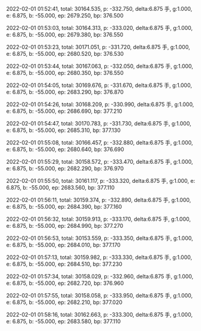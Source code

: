 2022-02-01 01:52:41, total: 30164.535, p: -332.750, delta:6.875 手, g:1.000, e: 6.875, b: -55.000, ep: 2679.250, bp: 376.500

2022-02-01 01:53:03, total: 30164.313, p: -333.020, delta:6.875 手, g:1.000, e: 6.875, b: -55.000, ep: 2679.380, bp: 376.550

2022-02-01 01:53:23, total: 30171.051, p: -331.720, delta:6.875 手, g:1.000, e: 6.875, b: -55.000, ep: 2680.520, bp: 376.530

2022-02-01 01:53:44, total: 30167.063, p: -332.050, delta:6.875 手, g:1.000, e: 6.875, b: -55.000, ep: 2680.350, bp: 376.550

2022-02-01 01:54:05, total: 30169.676, p: -331.670, delta:6.875 手, g:1.000, e: 6.875, b: -55.000, ep: 2683.290, bp: 376.870

2022-02-01 01:54:26, total: 30168.209, p: -330.990, delta:6.875 手, g:1.000, e: 6.875, b: -55.000, ep: 2686.690, bp: 377.210

2022-02-01 01:54:47, total: 30170.783, p: -331.730, delta:6.875 手, g:1.000, e: 6.875, b: -55.000, ep: 2685.310, bp: 377.130

2022-02-01 01:55:08, total: 30166.457, p: -332.880, delta:6.875 手, g:1.000, e: 6.875, b: -55.000, ep: 2680.640, bp: 376.690

2022-02-01 01:55:29, total: 30158.572, p: -333.470, delta:6.875 手, g:1.000, e: 6.875, b: -55.000, ep: 2682.290, bp: 376.970

2022-02-01 01:55:50, total: 30161.117, p: -333.320, delta:6.875 手, g:1.000, e: 6.875, b: -55.000, ep: 2683.560, bp: 377.110

2022-02-01 01:56:11, total: 30159.374, p: -332.890, delta:6.875 手, g:1.000, e: 6.875, b: -55.000, ep: 2684.390, bp: 377.160

2022-02-01 01:56:32, total: 30159.913, p: -333.170, delta:6.875 手, g:1.000, e: 6.875, b: -55.000, ep: 2684.990, bp: 377.270

2022-02-01 01:56:53, total: 30153.559, p: -333.350, delta:6.875 手, g:1.000, e: 6.875, b: -55.000, ep: 2684.010, bp: 377.170

2022-02-01 01:57:13, total: 30159.982, p: -333.330, delta:6.875 手, g:1.000, e: 6.875, b: -55.000, ep: 2684.510, bp: 377.230

2022-02-01 01:57:34, total: 30158.029, p: -332.960, delta:6.875 手, g:1.000, e: 6.875, b: -55.000, ep: 2682.720, bp: 376.960

2022-02-01 01:57:55, total: 30158.058, p: -333.950, delta:6.875 手, g:1.000, e: 6.875, b: -55.000, ep: 2682.210, bp: 377.020

2022-02-01 01:58:16, total: 30162.663, p: -333.300, delta:6.875 手, g:1.000, e: 6.875, b: -55.000, ep: 2683.580, bp: 377.110